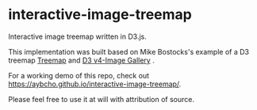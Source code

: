 # interactive-image-treemap
Interactive image treemap written in D3.js.

This implementation was built based on Mike Bostocks's example of a D3 treemap
[Treemap](https://observablehq.com/@d3/treemap "https://observablehq.com/@d3/treemap")
and
[D3 v4-Image Gallery](https://bl.ocks.org/shimizu/79409cca5bcc57c32ddae0a5f0a1a564 "https://bl.ocks.org/shimizu/79409cca5bcc57c32ddae0a5f0a1a564")
.

For a working demo of this repo, check out https://aybcho.github.io/interactive-image-treemap/.

Please feel free to use it at will with attribution of source.
